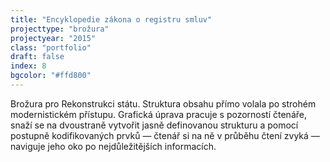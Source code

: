 ```yaml
---
title: "Encyklopedie zákona o registru smluv"
projecttype: "brožura"
projectyear: "2015"
class: "portfolio"
draft: false
index: 8
bgcolor: "#ffd800"
---
```



Brožura pro Rekonstrukci státu. Struktura obsahu přímo volala po strohém modernistickém přístupu. Grafická úprava pracuje s pozorností čtenáře, snaží se na dvoustraně vytvořit jasně definovanou strukturu a pomocí postupně kodifikovaných prvků — čtenář si na ně v průběhu čtení zvyká — naviguje jeho oko po nejdůležitějších informacích.